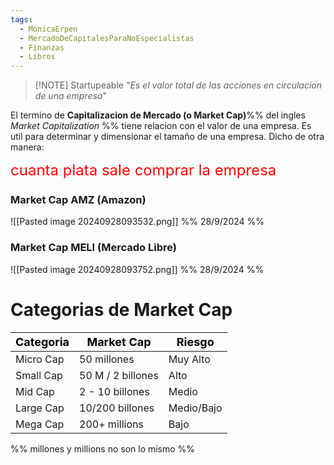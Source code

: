 ```yaml
---
tags:
  - MonicaErpen
  - MercadoDeCapitalesParaNoEspecialistas
  - Finanzas
  - Libros
---
```


>[!NOTE] Startupeable
>"*Es el valor total de las acciones en circulacion de una empresa*"

El termino de **Capitalizacion de Mercado (o Market Cap)**%% del ingles *Market Capitalization* %% tiene relacion con el valor de una empresa. Es util para determinar y dimensionar el tamaño de una empresa.
Dicho de otra manera: 

<font size="5" color=red>cuanta plata sale comprar la empresa</font>

### Market Cap AMZ (Amazon)
![[Pasted image 20240928093532.png]]
%% 28/9/2024 %%

### Market Cap MELI (Mercado Libre)
![[Pasted image 20240928093752.png]]
%% 28/9/2024 %%

# Categorias de Market Cap

| <font size="4" color=black>Categoria</font> | <font size="4" color=black>Market Cap</font> | <font size="4" color=black>Riesgo</font> |
| ------------------------------------------- | -------------------------------------------- | ---------------------------------------- |
| Micro Cap                                   | 50 millones                                  | Muy Alto                                 |
| Small Cap                                   | 50 M / 2 billones                            | Alto                                     |
| Mid Cap                                     | 2 - 10 billones                              | Medio                                    |
| Large Cap                                   | 10/200 billones                              | Medio/Bajo                               |
| Mega Cap                                    | 200+ millions                                | Bajo                                     |
%% millones y millions no son lo mismo %%